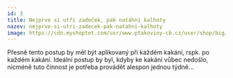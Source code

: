 ```yaml
---
id: 3
title: Nejprve si utři zadeček, pak natáhni kalhoty
nazev: nejprve-si-utri-zadecek-pak-natahni-kalhoty
image: https://cdn.myshoptet.com/usr/www.ptakoviny-cb.cz/user/shop/big/15100_hovinko-s-ocima.jpg?5aa005c4
---
```

P﻿řesně tento postup by měl být aplikovaný při každém kakání, rspk. po každém kakání. Ideální postup by byl, kdyby ke kakání vůbec nedošlo, nicméně tuto činnost je potřeba provádět alespon jednou týdně...